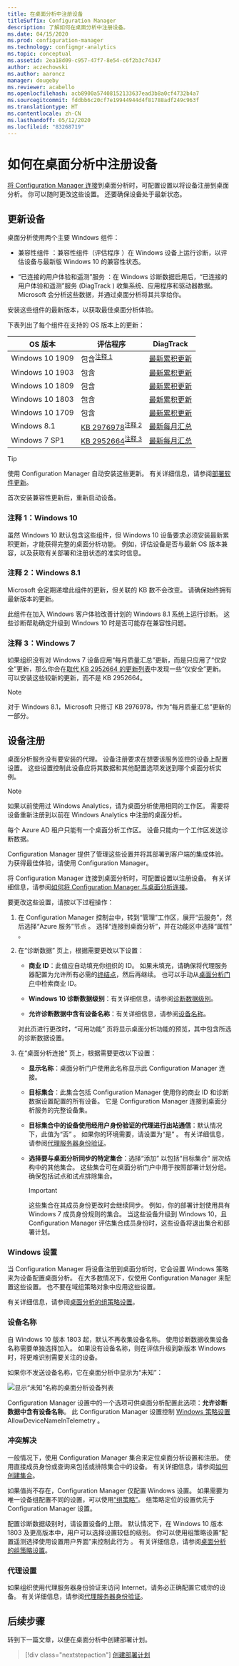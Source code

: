 ```yaml
---
title: 在桌面分析中注册设备
titleSuffix: Configuration Manager
description: 了解如何在桌面分析中注册设备。
ms.date: 04/15/2020
ms.prod: configuration-manager
ms.technology: configmgr-analytics
ms.topic: conceptual
ms.assetid: 2ea18d09-c957-47f7-8e54-c6f2b3c74347
author: aczechowski
ms.author: aaroncz
manager: dougeby
ms.reviewer: acabello
ms.openlocfilehash: acb8900a57408152133637ead3b8a0cf4732b4a7
ms.sourcegitcommit: fddbb6c20cf7e19944944d4f81788adf249c963f
ms.translationtype: HT
ms.contentlocale: zh-CN
ms.lasthandoff: 05/12/2020
ms.locfileid: "83268719"
---
```

# <a name="how-to-enroll-devices-in-desktop-analytics"></a>如何在桌面分析中注册设备

[将 Configuration Manager 连接](connect-configmgr.md)到桌面分析时，可配置设置以将设备注册到桌面分析。 你可以随时更改这些设置。 还要确保设备处于最新状态。

## <a name="update-devices"></a>更新设备

桌面分析使用两个主要 Windows 组件：

- 兼容性组件  ：兼容性组件（评估程序  ）在 Windows 设备上运行诊断，以评估设备与最新版 Windows 10 的兼容性状态。

- “已连接的用户体验和遥测”服务  ：在 Windows 诊断数据启用后，“已连接的用户体验和遥测”服务 (DiagTrack  ) 收集系统、应用程序和驱动器数据。 Microsoft 会分析这些数据，并通过桌面分析将其共享给你。

安装这些组件的最新版本，以获取最佳桌面分析体验。

下表列出了每个组件在支持的 OS 版本上的更新：

| OS 版本 | 评估程序 | DiagTrack |
| --------------| ----------------------- | -------------------|
| Windows 10 1909 | 包含<sup>[注释 1](#bkmk_note1)</sup> | [最新累积更新](https://support.microsoft.com/help/4529964) |
| Windows 10 1903 | 包含 | [最新累积更新](https://support.microsoft.com/help/4498140) |
| Windows 10 1809 | 包含 | [最新累积更新](https://support.microsoft.com/help/4464619) |
| Windows 10 1803 | 包含 | [最新累积更新](https://support.microsoft.com/help/4099479) |
| Windows 10 1709 | 包含 | [最新累积更新](https://support.microsoft.com/help/4043454) |
| Windows 8.1 | [KB 2976978](https://support.microsoft.com/help/2976978)<sup>[注释 2](#bkmk_note2)</sup> | [最新每月汇总](https://support.microsoft.com/help/4009470) |
| Windows 7 SP1 | [KB 2952664](https://support.microsoft.com/help/2952664)<sup>[注释 3](#bkmk_note3)</sup> | [最新每月汇总](https://support.microsoft.com/help/4009469) |

> [!TIP]
> 使用 Configuration Manager 自动安装这些更新。 有关详细信息，请参阅[部署软件更新](../sum/deploy-use/deploy-software-updates.md)。
>
> 首次安装兼容性更新后，重新启动设备。

### <a name="note-1-windows-10"></a><a name="bkmk_note1"></a> 注释 1：Windows 10

虽然 Windows 10 默认包含这些组件，但 Windows 10 设备要求必须安装最新累积更新，才能获得完整的桌面分析功能。 例如，评估设备是否与最新 OS 版本兼容，以及获取有关部署和注册状态的准实时信息。

### <a name="note-2-windows-81"></a><a name="bkmk_note2"></a> 注释 2：Windows 8.1

Microsoft 会定期递增此组件的更新，但关联的 KB 数不会改变。 请确保始终拥有最新版本的更新。

此组件在加入 Windows 客户体验改善计划的 Windows 8.1 系统上运行诊断。 这些诊断帮助确定升级到 Windows 10 时是否可能存在兼容性问题。

### <a name="note-3-windows-7"></a><a name="bkmk_note3"></a> 注释 3：Windows 7

如果组织没有对 Windows 7 设备应用“每月质量汇总”更新，而是只应用了“仅安全”更新，那么你会在[取代 KB 2952664 的更新列表](https://www.catalog.update.microsoft.com/ScopedViewInline.aspx?updateid=ad3652cd-2689-4726-b3ef-b086ded23c7c)中发现一些“仅安全”更新。 可以安装这些较新的更新，而不是 KB 2952664。

> [!NOTE]
> 对于 Windows 8.1，Microsoft 只修订 KB 2976978，作为“每月质量汇总”更新的一部分。

## <a name="device-enrollment"></a>设备注册

桌面分析服务没有要安装的代理。 设备注册要求在想要该服务监控的设备上配置设置。 这些设置控制此设备应将其数据和其他配置选项发送到哪个桌面分析实例。

> [!Note]  
> 如果以前使用过 Windows Analytics，请为桌面分析使用相同的工作区。 需要将设备重新注册到以前在 Windows Analytics 中注册的桌面分析。
>
> 每个 Azure AD 租户只能有一个桌面分析工作区。 设备只能向一个工作区发送诊断数据。  

Configuration Manager 提供了管理这些设置并将其部署到客户端的集成体验。 为获得最佳体验，请使用 Configuration Manager。

将 Configuration Manager 连接到桌面分析时，可配置设置以注册设备。 有关详细信息，请参阅[如何将 Configuration Manager 与桌面分析连接](connect-configmgr.md#bkmk_connect)。

要更改这些设置，请按以下过程操作：

1. 在 Configuration Manager 控制台中，转到“管理”工作区，展开“云服务”，然后选择“Azure 服务”节点    。 选择“连接到桌面分析”，并在功能区中选择“属性”  。

2. 在“诊断数据”  页上，根据需要更改以下设置：  

    - **商业 ID**：此值应自动填充你组织的 ID。 如果未填充，请确保将代理服务器配置为允许所有必需的[终结点](enable-data-sharing.md#endpoints)，然后再继续。 也可以手动从[桌面分析门户](monitor-connection-health.md#bkmk_ViewCommercialID)中检索商业 ID。

    - **Windows 10 诊断数据级别**：有关详细信息，请参阅[诊断数据级别](enable-data-sharing.md#diagnostic-data-levels)。  

    - **允许诊断数据中含有设备名称**：有关详细信息，请参阅[设备名称](#device-name)。  

    对此页进行更改时，“可用功能”  页将显示桌面分析功能的预览，其中包含所选的诊断数据设置。  

3. 在“桌面分析连接”  页上，根据需要更改以下设置：

    - **显示名称**：桌面分析门户使用此名称显示此 Configuration Manager 连接。  

    - **目标集合**：此集合包括 Configuration Manager 使用你的商业 ID 和诊断数据设置配置的所有设备。 它是 Configuration Manager 连接到桌面分析服务的完整设备集。  

    - **目标集合中的设备使用经用户身份验证的代理进行出站通信**：默认情况下，此值为“否”  。 如果你的环境需要，请设置为“是”  。 有关详细信息，请参阅[代理服务器身份验证](enable-data-sharing.md#proxy-server-authentication)。

    - **选择要与桌面分析同步的特定集合**：选择“添加”  以包括“目标集合”  层次结构中的其他集合。 这些集合可在桌面分析门户中用于按照部署计划分组。 确保包括试点和试点排除集合。  <!-- 4097528 -->

        > [!IMPORTANT]
        > 这些集合在其成员身份更改时会继续同步。 例如，你的部署计划使用具有 Windows 7 成员身份规则的集合。 当这些设备升级到 Windows 10，且 Configuration Manager 评估集合成员身份时，这些设备将退出集合和部署计划。

### <a name="windows-settings"></a>Windows 设置

当 Configuration Manager 将设备注册到桌面分析时，它会设置 Windows 策略来为设备配置桌面分析。 在大多数情况下，仅使用 Configuration Manager 来配置这些设置。 也不要在域组策略对象中应用这些设置。

有关详细信息，请参阅[桌面分析的组策略设置](group-policy-settings.md)。

### <a name="device-name"></a>设备名称

自 Windows 10 版本 1803 起，默认不再收集设备名称。 使用诊断数据收集设备名称需要单独选择加入。 如果没有设备名称，则在评估升级到新版本 Windows 时，将更难识别需要关注的设备。

如果你不发送设备名称，它在桌面分析中显示为“未知”：

![显示“未知”名称的桌面分析设备列表](media/unknown-device-name.png)

Configuration Manager 设置中的一个选项可供桌面分析配置此选项：**允许诊断数据中含有设备名称**。 此 Configuration Manager 设置控制 [Windows 策略设置](group-policy-settings.md) AllowDeviceNameInTelemetry  。

### <a name="conflict-resolution"></a>冲突解决

一般情况下，使用 Configuration Manager 集合来定位桌面分析设置和注册。 使用直接成员身份或查询来包括或排除集合中的设备。 有关详细信息，请参阅[如何创建集合](../core/clients/manage/collections/create-collections.md)。

如果值尚不存在，Configuration Manager 仅配置 Windows 设置。 如果需要为唯一设备组配置不同的设置，可以使用[“组策略”](group-policy-settings.md)。 组策略定位的设置优先于 Configuration Manager 设置。

配置诊断数据级别时，请设置设备的上限。 默认情况下，在 Windows 10 版本 1803 及更高版本中，用户可以选择设置较低的级别。 你可以使用组策略设置“配置遥测选择使用设置用户界面”来控制此行为  。 有关详细信息，请参阅[桌面分析的组策略设置](group-policy-settings.md)。

### <a name="proxy-settings"></a>代理设置

如果组织使用代理服务器身份验证来访问 Internet，请务必正确配置它或你的设备。 有关详细信息，请参阅[代理服务器身份验证](enable-data-sharing.md#proxy-server-authentication)。

## <a name="next-steps"></a>后续步骤

转到下一篇文章，以便在桌面分析中创建部署计划。
> [!div class="nextstepaction"]
> [创建部署计划](create-deployment-plans.md)
